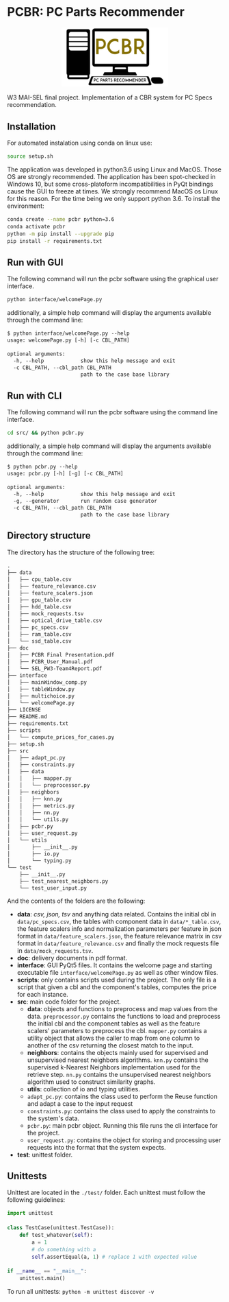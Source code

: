 # PCBR: PC Parts Recommender

<p align="center">
  <img src="logo.png" alt="PCBR logo" width="250"/>
</p>

W3 MAI-SEL final project. Implementation of a CBR system for PC Specs recommendation.

## Installation

For automated instalation using conda on linux use:

```bash
source setup.sh
```

The application was developed in python3.6 using Linux and MacOS. Those OS are strongly recommended. The application has been spot-checked in Windows 10, but some cross-platoform incompatibilities in PyQt bindings cause the GUI to freeze at times. We strongly recommend MacOS os Linux for this reason. For the time being we only support python 3.6. To install the environment:

```bash
conda create --name pcbr python=3.6
conda activate pcbr
python -m pip install --upgrade pip
pip install -r requirements.txt
```

## Run with GUI

The following command will run the pcbr software using the graphical user interface.

```bash
python interface/welcomePage.py
```

additionally, a simple help command will display the arguments available through the command line:

```text
$ python interface/welcomePage.py --help
usage: welcomePage.py [-h] [-c CBL_PATH]

optional arguments:
  -h, --help            show this help message and exit
  -c CBL_PATH, --cbl_path CBL_PATH
                        path to the case base library
```

## Run with CLI

The following command will run the pcbr software using the command line interface.

```bash
cd src/ && python pcbr.py
```

additionally, a simple help command will display the arguments available through the command line:

```text
$ python pcbr.py --help
usage: pcbr.py [-h] [-g] [-c CBL_PATH]

optional arguments:
  -h, --help            show this help message and exit
  -g, --generator       run random case generator
  -c CBL_PATH, --cbl_path CBL_PATH
                        path to the case base library
```

## Directory structure

The directory has the structure of the following tree:

```text
.
├── data
│   ├── cpu_table.csv
│   ├── feature_relevance.csv
│   ├── feature_scalers.json
│   ├── gpu_table.csv
│   ├── hdd_table.csv
│   ├── mock_requests.tsv
│   ├── optical_drive_table.csv
│   ├── pc_specs.csv
│   ├── ram_table.csv
│   └── ssd_table.csv
├── doc
│   ├── PCBR Final Presentation.pdf
│   ├── PCBR_User_Manual.pdf
│   └── SEL_PW3-Team4Report.pdf
├── interface
│   ├── mainWindow_comp.py
│   ├── tableWindow.py
│   ├── multichoice.py
│   └── welcomePage.py
├── LICENSE
├── README.md
├── requirements.txt
├── scripts
│   └── compute_prices_for_cases.py
├── setup.sh
├── src
│   ├── adapt_pc.py
│   ├── constraints.py
│   ├── data
│   │   ├── mapper.py
│   │   └── preprocessor.py
│   ├── neighbors
│   │   ├── knn.py
│   │   ├── metrics.py
│   │   ├── nn.py
│   │   └── utils.py
│   ├── pcbr.py
│   ├── user_request.py
│   └── utils
│       ├── __init__.py
│       ├── io.py
│       └── typing.py
└── test
    ├── __init__.py
    ├── test_nearest_neighbors.py
    └── test_user_input.py
```

And the contents of the folders are the following:

- **data**: *csv, json, tsv* and anything data related. Contains the initial cbl in `data/pc_specs.csv`, the tables with component data in `data/*_table.csv`, the feature scalers info and normalization parameters per feature in json format in `data/feature_scalers.json`, the feature relevance matrix in csv format in `data/feature_relevance.csv` and finally the mock requests file in `data/mock_requests.tsv`.
- **doc**: delivery documents in pdf format.
- **interface**: GUI PyQt5 files. It contains the welcome page and starting executable file `interface/welcomePage.py` as well as other window files.
- **scripts**: only contains scripts used during the project. The only file is a script that given a cbl and the component's tables, computes the price for each instance.
- **src**: main code folder for the project.
  - **data**: objects and functions to preprocess and map values from the data. `preprocessor.py` contains the functions to load and preprocess the initial cbl and the component tables as well as the feature scalers' parameters to preprocess the cbl. `mapper.py` contains a utility object that allows the caller to map from one column to another of the csv returning the closest match to the input.
  - **neighbors**: contains the objects mainly used for supervised and unsupervised nearest neighbors algorithms. `knn.py` contains the supervised k-Nearest Neighbors implementation used for the retrieve step. `nn.py` contains the unsupervised nearest neighbors algorithm used to construct similarity graphs.
  - **utils**: collection of io and typing utilities.
  - `adapt_pc.py`: contains the class used to perform the Reuse function and adapt a case to the input request
  - `constraints.py`: contains the class used to apply the constraints to the system's data.
  - `pcbr.py`: main pcbr object. Running this file runs the cli interface for the project.
  - `user_request.py`: contains the object for storing and processing user requests into the format that the system expects.
- **test**: unittest folder.

## Unittests

Unittest are located in the `./test/` folder. Each unittest must follow the following guidelines:

```python
import unittest

class TestCase(unittest.TestCase)):
    def test_whatever(self):
        a = 1
        # do something with a
        self.assertEqual(a, 1) # replace 1 with expected value

if __name__ == "__main__":
    unittest.main()
```

To run all unittests: `python -m unittest discover -v`
